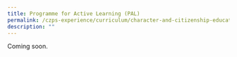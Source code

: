 ```yaml
---
title: Programme for Active Learning (PAL)
permalink: /czps-experience/curriculum/character-and-citizenship-education/programme-for-active-learning-pal/
description: ""
---
```


<p>Coming soon.</p>